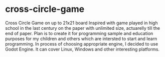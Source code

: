 # cross-circle-game
Cross Circle Game on up to 21x21 board
Inspired with game played in high school in the last century on the paper with unlimited size, actuarelly till the end of paper.
Plan is to create it for programming sample and education purposes for my children and others which are intersted to start and learn programming.
In process of choosing appropriate engine, I decided to use Godot Engine. It can cover Linux, Windows and other interesting platforms.
